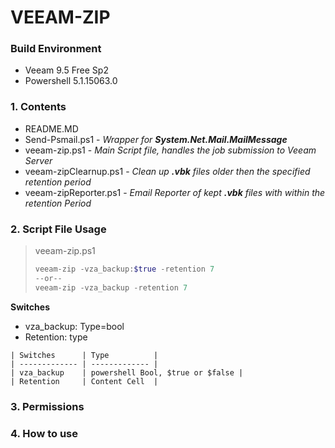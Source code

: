 
# VEEAM-ZIP
### Build Environment
* Veeam 9.5 Free Sp2
* Powershell 5.1.15063.0

### 1. Contents
 - README.MD
 - Send-Psmail.ps1 - *Wrapper for **System.Net.Mail.MailMessage***
 - veeam-zip.ps1 - *Main Script file, handles the job submission to Veeam Server*
 - veeam-zipClearnup.ps1 - *Clean up **.vbk** files older then the specified retention period*
 - veeam-zipReporter.ps1 - *Email Reporter of kept **.vbk** files with within the retention Period*
### 2. Script File Usage
> veeam-zip.ps1
> ```powershell
> veeam-zip -vza_backup:$true -retention 7
> --or--
> veeam-zip -vza_backup -retention 7
> ```
**Switches** 
 - vza_backup: Type=bool
 - Retention: type
```
| Switches      | Type          |
| ------------- | ------------- |
| vza_backup    | powershell Bool, $true or $false | 
| Retention     | Content Cell  |
```

### 3. Permissions
### 4. How to use
```powershell
```
